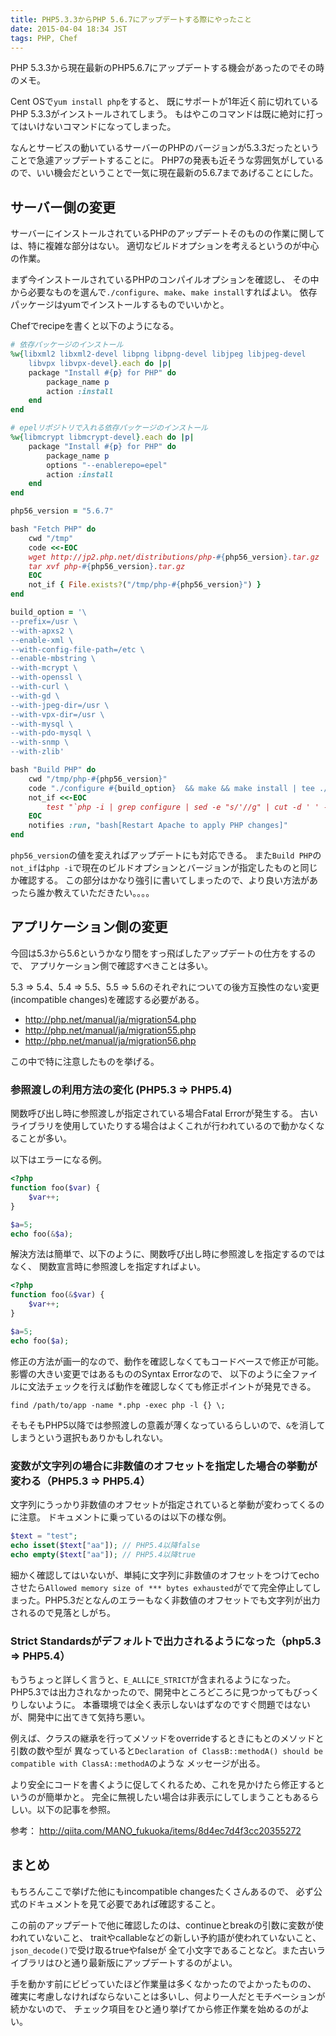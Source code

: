 ```yaml
---
title: PHP5.3.3からPHP 5.6.7にアップデートする際にやったこと
date: 2015-04-04 18:34 JST
tags: PHP, Chef
---
```


PHP 5.3.3から現在最新のPHP5.6.7にアップデートする機会があったのでその時のメモ。

Cent OSで`yum install php`をすると、
既にサポートが1年近く前に切れているPHP 5.3.3がインストールされてしまう。
もはやこのコマンドは既に絶対に打ってはいけないコマンドになってしまった。

なんとサービスの動いているサーバーのPHPのバージョンが5.3.3だったということで急遽アップデートすることに。
PHP7の発表も近そうな雰囲気がしているので、いい機会だということで一気に現在最新の5.6.7まであげることにした。


## サーバー側の変更

サーバーにインストールされているPHPのアップデートそのものの作業に関しては、特に複雑な部分はない。
適切なビルドオプションを考えるというのが中心の作業。

まず今インストールされているPHPのコンパイルオプションを確認し、
その中から必要なものを選んで`./configure`、`make`、`make install`すればよい。
依存パッケージはyumでインストールするものでいいかと。

Chefでrecipeを書くと以下のようになる。

```ruby
# 依存パッケージのインストール
%w{libxml2 libxml2-devel libpng libpng-devel libjpeg libjpeg-devel
    libvpx libvpx-devel}.each do |p|
    package "Install #{p} for PHP" do
        package_name p
        action :install
    end
end

# epelリポジトリで入れる依存パッケージのインストール
%w{libmcrypt libmcrypt-devel}.each do |p|
    package "Install #{p} for PHP" do
        package_name p
        options "--enablerepo=epel"
        action :install
    end
end

php56_version = "5.6.7"

bash "Fetch PHP" do
    cwd "/tmp"
    code <<-EOC
    wget http://jp2.php.net/distributions/php-#{php56_version}.tar.gz
    tar xvf php-#{php56_version}.tar.gz
    EOC
    not_if { File.exists?("/tmp/php-#{php56_version}") }
end

build_option = '\
--prefix=/usr \
--with-apxs2 \
--enable-xml \
--with-config-file-path=/etc \
--enable-mbstring \
--with-mcrypt \
--with-openssl \
--with-curl \
--with-gd \
--with-jpeg-dir=/usr \
--with-vpx-dir=/usr \
--with-mysql \
--with-pdo-mysql \
--with-snmp \
--with-zlib'

bash "Build PHP" do
    cwd "/tmp/php-#{php56_version}"
    code "./configure #{build_option}  && make && make install | tee ./php-build.log"
    not_if <<-EOC
        test "`php -i | grep configure | sed -e "s/'//g" | cut -d ' ' -f7-`" = "#{build_option}" -a "`php -v | grep #{php56_version} > /dev/null;echo $?`" -eq 0
    EOC
    notifies :run, "bash[Restart Apache to apply PHP changes]"
end

```

`php56_version`の値を変えればアップデートにも対応できる。
また`Build PHP`の`not_if`は`php -i`で現在のビルドオプションとバージョンが指定したものと同じか確認する。
この部分はかなり強引に書いてしまったので、より良い方法があったら誰か教えていただきたい。。。。



## アプリケーション側の変更

今回は5.3から5.6というかなり間をすっ飛ばしたアップデートの仕方をするので、
アプリケーション側で確認すべきことは多い。

5.3 => 5.4、5.4 => 5.5、5.5 => 5.6のそれぞれについての後方互換性のない変更(incompatible changes)を確認する必要がある。

* http://php.net/manual/ja/migration54.php
* http://php.net/manual/ja/migration55.php
* http://php.net/manual/ja/migration56.php

この中で特に注意したものを挙げる。

### 参照渡しの利用方法の変化 (PHP5.3 => PHP5.4)

関数呼び出し時に参照渡しが指定されている場合Fatal Errorが発生する。
古いライブラリを使用していたりする場合はよくこれが行われているので動かなくなることが多い。


以下はエラーになる例。

```php
<?php
function foo($var) {
    $var++;
}

$a=5;
echo foo(&$a);
```

解決方法は簡単で、以下のように、関数呼び出し時に参照渡しを指定するのではなく、
関数宣言時に参照渡しを指定すればよい。

```php
<?php
function foo(&$var) {
    $var++;
}

$a=5;
echo foo($a);
```

修正の方法が画一的なので、動作を確認しなくてもコードベースで修正が可能。
影響の大きい変更ではあるもののSyntax Errorなので、
以下のように全ファイルに文法チェックを行えば動作を確認しなくても修正ポイントが発見できる。

```
find /path/to/app -name *.php -exec php -l {} \;
```

そもそもPHP5以降では参照渡しの意義が薄くなっているらしいので、`&`を消してしまうという選択もありかもしれない。

### 変数が文字列の場合に非数値のオフセットを指定した場合の挙動が変わる（PHP5.3 => PHP5.4）

文字列にうっかり非数値のオフセットが指定されていると挙動が変わってくるのに注意。
ドキュメントに乗っているのは以下の様な例。

```php
$text = "test";
echo isset($text["aa"]); // PHP5.4以降false
echo empty($text["aa"]); // PHP5.4以降true
```

細かく確認してはいないが、単純に文字列に非数値のオフセットをつけてechoさせたら`Allowed memory size of *** bytes exhausted`がでて完全停止してしまった。PHP5.3だとなんのエラーもなく非数値のオフセットでも文字列が出力されるので見落としがち。

### Strict Standardsがデフォルトで出力されるようになった（php5.3 => PHP5.4）

もうちょっと詳しく言うと、`E_ALL`に`E_STRICT`が含まれるようになった。
PHP5.3では出力されなかったので、開発中ところどころに見つかってもびっくりしないように。
本番環境では全く表示しないはずなのですぐ問題ではないが、開発中に出てきて気持ち悪い。

例えば、クラスの継承を行ってメソッドをoverrideするときにもとのメソッドと引数の数や型が
異なっていると`Declaration of ClassB::methodA() should be compatible with ClassA::methodA`のような
メッセージが出る。

より安全にコードを書くように促してくれるため、これを見かけたら修正するというのが簡単かと。
完全に無視したい場合は非表示にしてしまうこともあるらしい。以下の記事を参照。

参考：
http://qiita.com/MANO_fukuoka/items/8d4ec7d4f3cc20355272


## まとめ

もちろんここで挙げた他にもincompatible changesたくさんあるので、
必ず公式のドキュメントを見て必要であれば確認すること。

この前のアップデートで他に確認したのは、continueとbreakの引数に変数が使われていないこと、
traitやcallableなどの新しい予約語が使われていないこと、`json_decode()`で受け取るtrueやfalseが
全て小文字であることなど。また古いライブラリはひと通り最新版にアップデートするのがよい。

手を動かす前にビビっていたほど作業量は多くなかったのでよかったものの、
確実に考慮しなければならないことは多いし、何より一人だとモチベーションが続かないので、
チェック項目をひと通り挙げてから修正作業を始めるのがよい。
